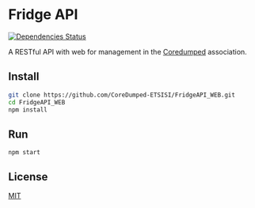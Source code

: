 # Fridge API

[![Dependencies Status][npm-image]][npm-url]

A RESTful API with web for management in the [Coredumped](http://coredumped.es/) association.

## Install

```bash
git clone https://github.com/CoreDumped-ETSISI/FridgeAPI_WEB.git
cd FridgeAPI_WEB
npm install
```

## Run

```
npm start
```

## License

[MIT](http://vjpr.mit-license.org)

[npm-image]: https://david-dm.org/CoreDumped-ETSISI/FridgeAPI_WEB.svg
[npm-url]: https://github.com/CoreDumped-ETSISI/FridgeAPI_WEB/network/dependencies
